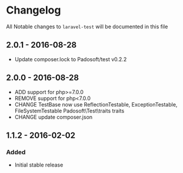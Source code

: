# Changelog

All Notable changes to `laravel-test` will be documented in this file

## 2.0.1 - 2016-08-28

- Update composer.lock to Padosoft/test v0.2.2

## 2.0.0 - 2016-08-28

- ADD support for php>=7.0.0
- REMOVE support for php<7.0.0
- CHANGE TestBase now use ReflectionTestable, ExceptionTestable, FileSystemTestable Padosoft\Test\traits traits
- CHANGE update composer.json

## 1.1.2 - 2016-02-02

### Added
- Initial stable release
